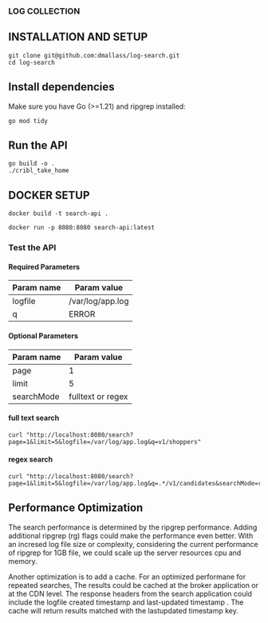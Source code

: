 ### LOG COLLECTION

## INSTALLATION AND SETUP

```
git clone git@github.com:dmallass/log-search.git
cd log-search
```

## Install dependencies 

Make sure you have Go (>=1.21) and ripgrep installed:

```
go mod tidy

```

## Run the API

```
go build -o .
./cribl_take_home
```

## DOCKER SETUP

```
docker build -t search-api .

docker run -p 8080:8080 search-api:latest
```

### Test the API


#### Required Parameters

| Param name | Param value |
| --- | --- |
| logfile    |  /var/log/app.log |
|  q         |  ERROR       |


#### Optional Parameters 

| Param name | Param value  |
| --- | --- |
| page         |  1         |
| limit        |  5         |
| searchMode   | fulltext or regex |

#### full text search
```
curl "http://localhost:8080/search?page=1&limit=5&logfile=/var/log/app.log&q=v1/shoppers"
```
#### regex search
```
curl "http://localhost:8080/search?page=1&limit=5&logfile=/var/log/app.log&q=.*/v1/candidates&searchMode=regex"

```

## Performance Optimization

The search performance is determined by the ripgrep performance. 
Adding additional ripgrep (rg) flags could make the performance even better. With an incresed log file size or complexity, considering the current performance of ripgrep for 1GB file, we could scale up the server resources cpu and memory.

Another optimization is to add a cache. For an optimized performane for repeated searches, The results could be cached at the broker application or at the CDN level. The response headers from the search application could include the logfile created timestamp and last-updated timestamp . The cache will return results matched with the lastupdated timestamp key. 